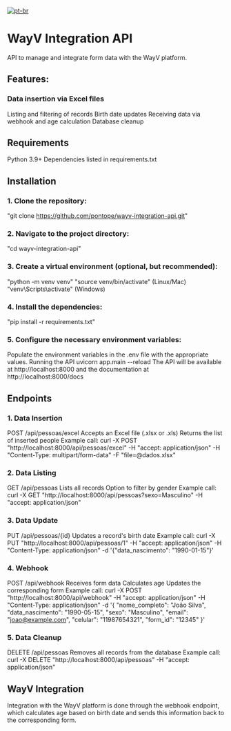 [![pt-br](https://img.shields.io/badge/lang-pt--br-green.svg)](https://github.com/PontoPe/wayv-integration-api/blob/master/README-ptbr.md)

# WayV Integration API
API to manage and integrate form data with the WayV platform.

## Features:

### Data insertion via Excel files
Listing and filtering of records
Birth date updates
Receiving data via webhook and age calculation
Database cleanup


## Requirements

Python 3.9+
Dependencies listed in requirements.txt


## Installation

### 1. Clone the repository:
"git clone https://github.com/pontope/wayv-integration-api.git"

### 2. Navigate to the project directory:
"cd wayv-integration-api"

### 3. Create a virtual environment (optional, but recommended):
"python -m venv venv"
"source venv/bin/activate" (Linux/Mac)
"venv\Scripts\activate" (Windows)

### 4. Install the dependencies:
"pip install -r requirements.txt"

### 5. Configure the necessary environment variables:
Populate the environment variables in the .env file with the appropriate values.
Running the API
uvicorn app.main --reload
The API will be available at http://localhost:8000 and the documentation at http://localhost:8000/docs


## Endpoints

### 1. Data Insertion
POST /api/pessoas/excel
Accepts an Excel file (.xlsx or .xls)
Returns the list of inserted people
Example call:
curl -X POST "http://localhost:8000/api/pessoas/excel"
-H "accept: application/json"
-H "Content-Type: multipart/form-data"
-F "file=@dados.xlsx"

### 2. Data Listing
GET /api/pessoas
Lists all records
Option to filter by gender
Example call:
curl -X GET "http://localhost:8000/api/pessoas?sexo=Masculino"
-H "accept: application/json"

### 3. Data Update
PUT /api/pessoas/{id}
Updates a record's birth date
Example call:
curl -X PUT "http://localhost:8000/api/pessoas/1"
-H "accept: application/json"
-H "Content-Type: application/json"
-d '{"data_nascimento": "1990-01-15"}'

### 4. Webhook
POST /api/webhook
Receives form data
Calculates age
Updates the corresponding form
Example call:
curl -X POST "http://localhost:8000/api/webhook"
-H "accept: application/json"
-H "Content-Type: application/json"
-d '{
"nome_completo": "João Silva",
"data_nascimento": "1990-05-15",
"sexo": "Masculino",
"email": "joao@example.com",
"celular": "11987654321",
"form_id": "12345"
}'

### 5. Data Cleanup
DELETE /api/pessoas
Removes all records from the database
Example call:
curl -X DELETE "http://localhost:8000/api/pessoas"
-H "accept: application/json"


## WayV Integration
Integration with the WayV platform is done through the webhook endpoint, which calculates age based on birth date and sends this information back to the corresponding form.
